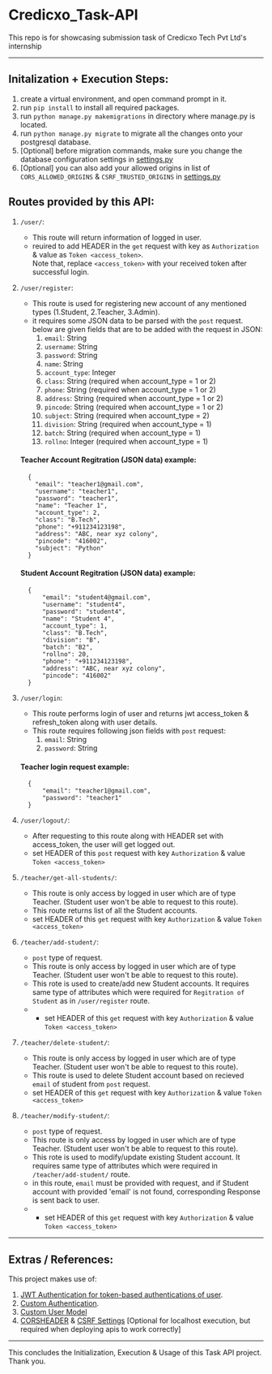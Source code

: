 # Credicxo_Task-API
This repo is for showcasing submission task of Credicxo Tech Pvt Ltd's internship

___

## Initalization + Execution Steps:
1. create a virtual environment, and open command prompt in it.
2. run `pip install` to install all required packages.
3. run `python manage.py makemigrations` in directory where manage.py is located.
4. run `python manage.py migrate` to migrate all the changes onto your postgresql database.
5. [Optional] before migration commands, make sure you change the database configuration settings in [settings.py](https://github.com/jaypowar00/credicxo_task-api/blob/master/credicxo_task/settings.py#L80-L94)
6. [Optional] you can also add your allowed origins in list of `CORS_ALLOWED_ORIGINS` & `CSRF_TRUSTED_ORIGINS` in [settings.py](https://github.com/jaypowar00/credicxo_task-api/blob/master/credicxo_task/settings.py#L132-L142)

## Routes provided by this API:
1. `/user/`:  
    - This route will return information of logged in user.
    - reuired to add HEADER in the `get` request with key as `Authorization` & value as `Token <access_token>`.  
    Note that, replace `<access_token>` with your received token after successful login.

2. `/user/register`:
    - This route is used for registering new account of any mentioned types (1.Student, 2.Teacher, 3.Admin).
    - it requires some JSON data to be parsed with the `post` request. below are given fields that are to be added with the request in JSON:  
      1. `email`: String
      2. `username`: String
      3. `password`: String
      4. `name`: String
      5. `account_type`: Integer
      6. `class`: String (required when account_type = 1 or 2)
      7. `phone`: String (required when account_type = 1 or 2)
      8. `address`: String (required when account_type = 1 or 2)
      9. `pincode`: String (required when account_type = 1 or 2)
      10. `subject`: String (required when account_type = 2)
      11. `division`: String (required when account_type = 1)
      12. `batch`: String (required when account_type = 1)
      13. `rollno`: Integer (required when account_type = 1)
    #### Teacher Account Regitration (JSON data) example:
      ```
        {
          "email": "teacher1@gmail.com",
          "username": "teacher1",
          "password": "teacher1",
          "name": "Teacher 1",
          "account_type": 2,
          "class": "B.Tech",
          "phone": "+911234123198",
          "address": "ABC, near xyz colony",
          "pincode": "416002",
          "subject": "Python"
        }
      ```
    #### Student Account Regitration (JSON data) example:
      ```
        {
            "email": "student4@gmail.com",
            "username": "student4",
            "password": "student4",
            "name": "Student 4",
            "account_type": 1,
            "class": "B.Tech",
            "division": "B",
            "batch": "B2",
            "rollno": 20,
            "phone": "+911234123198",
            "address": "ABC, near xyz colony",
            "pincode": "416002"
        }
      ```

3. `/user/login`:
    - This route performs login of user and returns jwt access_token & refresh_token along with user details.
    - This route requires following json fields with `post` request:
        1. `email`: String
        2. `password`: String
    #### Teacher login request example:
    ```
      {
          "email": "teacher1@gmail.com",
          "password": "teacher1"
      }
    ```

4. `/user/logout/`:
    - After requesting to this route along with HEADER set with access_token, the user will get logged out.
    - set HEADER of this `post` request with key `Authorization` & value `Token <access_token>`

5. `/teacher/get-all-students/`:
    - This route is only access by logged in user which are of type Teacher. (Student user won't be able to request to this route).
    - This route returns list of all the Student accounts.
    - set HEADER of this `get` request with key `Authorization` & value `Token <access_token>`

6. `/teacher/add-student/`:
    - `post` type of request.
    - This route is only access by logged in user which are of type Teacher. (Student user won't be able to request to this route).
    - This rote is used to create/add new Student accounts. It requires same type of attributes which were required for `Regitration of Student` as in `/user/register` route.
    - - set HEADER of this `get` request with key `Authorization` & value `Token <access_token>`

7. `/teacher/delete-student/`:
    - This route is only access by logged in user which are of type Teacher. (Student user won't be able to request to this route).
    - This route is used to delete Student account based on recieved `email` of student from `post` request.
    - set HEADER of this `get` request with key `Authorization` & value `Token <access_token>`

8. `/teacher/modify-student/`:
    - `post` type of request.
    - This route is only access by logged in user which are of type Teacher. (Student user won't be able to request to this route).
    - This rote is used to modify/update existing Student account. It requires same type of attributes which were required in `/teacher/add-student/` route.
    - in this route, `email` must be provided with request, and if Student account with provided 'email' is not found, corresponding Response is sent back to user.
    - - set HEADER of this `get` request with key `Authorization` & value `Token <access_token>`

___

## Extras / References:

This project makes use of:
1. [JWT Authentication for token-based authentications of user](https://www.django-rest-framework.org/api-guide/authentication/#json-web-token-authentication).
2. [Custom Authentication](https://docs.djangoproject.com/en/4.0/topics/auth/customizing/#writing-an-authentication-backend).
3. [Custom User Model](https://docs.djangoproject.com/en/4.0/topics/auth/customizing/#specifying-a-custom-user-model)
4. [CORSHEADER](https://pypi.org/project/django-cors-headers/) & [CSRF Settings](https://docs.djangoproject.com/en/4.0/ref/csrf/) [Optional for localhost execution, but required when deploying apis to work correctly]

___

This concludes the Initialization, Execution & Usage of this Task API project.  
Thank you.
